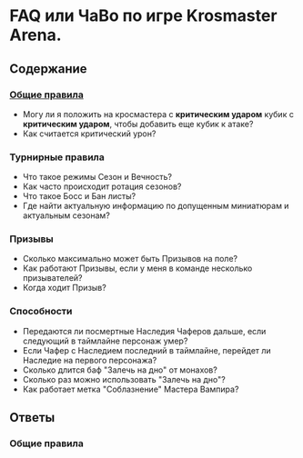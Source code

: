 # FAQ или ЧаВо по игре Krosmaster Arena.

## Содержание

### [Общие правила](#chapter-1)

* Могу ли я положить на кросмастера с **критическим ударом** кубик с **критическим ударом**, чтобы добавить еще кубик к атаке?
* Как считается критический урон?

### Турнирные правила

* Что такое режимы Сезон и Вечность?
* Как часто происходит ротация сезонов?
* Что такое Босс и Бан листы?
* Где найти актуальную информацию по допущенным миниатюрам и актуальным сезонам?

### Призывы

* Сколько максимально может быть Призывов на поле?
* Как работают Призывы, если у меня в команде несколько призывателей?
* Когда ходит Призыв?

### Способности

* Передаются ли посмертные Наследия Чаферов дальше, если следующий в таймлайне персонаж умер?
* Если Чафер с Наследием последний в таймлайне, перейдет ли Наследие на первого персонажа?
* Сколько длится баф "Залечь на дно" от монахов?
* Сколько раз можно использовать "Залечь на дно"?
* Как работает метка "Соблазнение" Мастера Вампира?

## Ответы

### Общие правила <a id="chapter-1"></a>

>
